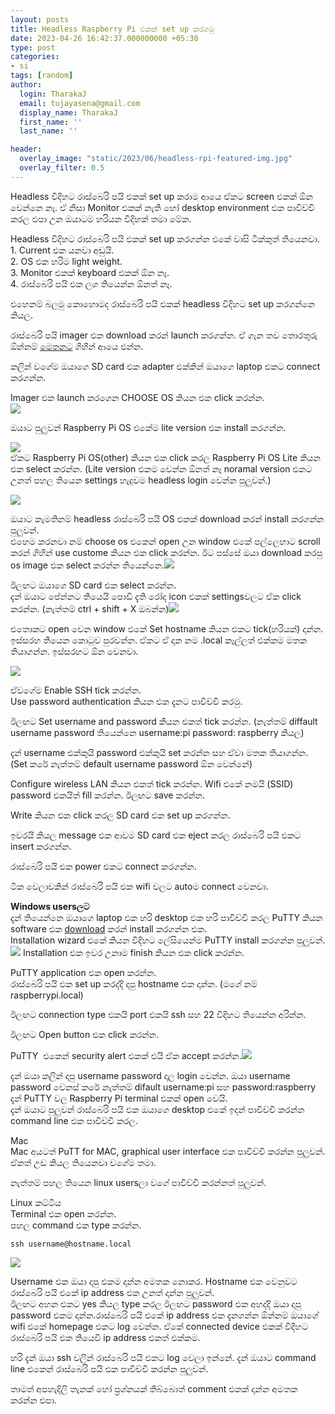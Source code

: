```yaml
---
layout: posts
title: Headless Raspberry Pi එකක් set up කරගමු
date: 2023-04-26 16:42:37.000000000 +05:30
type: post
categories:
- si
tags: [random]
author:
  login: TharakaJ
  email: tujayasena@gmail.com
  display_name: TharakaJ
  first_name: ''
  last_name: ''

header:
  overlay_image: "static/2023/06/headless-rpi-featured-img.jpg"
  overlay_filter: 0.5
---
```

Headless විදිහට රාස්බෙරි පයි එකක් set up කරාම ආයෙ ඒකට screen එකක් ඕන වෙන්නෙ නෑ. ඒ නිසා Monitor එකක් නැති හෝ desktop environment එක පාවිච්චි කරල එපා උන ඔයාටම හරියන විදිහක් තමා මේක.


<p>Headless විදිහට රාස්බෙරි පයි එකක් set up කරගන්න එකේ වාසි ටික්කුත් තියෙනවා.<br />
1. Current එක යනවා අඩුයි.<br />
2. OS එක හරිම light weight.<br />
3. Monitor එකක් keyboard එකක් ඕන නෑ.<br />
4. රාස්බෙරි පයි එක ලග තියෙන්න ඕනත් නෑ.</p>
<p>එහෙනම් බලමු කොහොමද රාස්බෙරි පයි එකක් headless විදිහට set up කරගන්නෙ කියල.</p>
<p>රාස්බෙරි පයි imager එක download කරන් launch කරගන්න. ඒ ගැන තව තොරතුරු ඕන්නම් <a href="https://pi.lk/getting-started/setting-up-the-sd-card/" target="_blank" rel="noopener">මෙතනට</a> ගිහින් ආයෙ එන්න.</p>
<p>කලින් වගේම ඔයාගෙ SD card එක adapter එක්කින් ඔයාගෙ laptop එකට connect කරගන්න.</p>
<p>Imager එක launch කරගෙන CHOOSE OS කියන එක click කරන්න.<br />
<img src="{{ site.baseurl }}/static/2023/04/Screenshot-from-2023-04-26-16.33.55@2x-e1682518769168.png" /></p>
<p>ඔයාට පුලුවන් Raspberry Pi OS එකේම lite version එක install කරගන්න.</p>
<p><img src="{{ site.baseurl }}/static/2023/04/rpi_select-os-window-e1682519013135.png" /><br />
ඒකට Raspberry Pi OS(other) කියන එක click කරල Raspberry Pi OS Lite කියන එක select කරන්න. (Lite version එකම වෙන්න ඕනත් නෑ noramal version එකට උනත් පහල තියෙන settings හැදුවම headless login වෙන්න පුලුවන්.)</p>
<p><img src="{{ site.baseurl }}/static/2023/04/rpi_select-os-window-e1682519013135.png" /></p>
<p>ඔයාට කැමතිනම් headless රාස්බෙරි පයි OS එකක් download කරන් install කරගන්න පුලුවන්.<br />
එහෙම කරනවා නම් choose os එකෙන් open උන window එකේ පල්ලෙහාට scroll කරන් ගිහින් use custome කියන එක click කරන්න. ඊට පස්සේ ඔයා download කරපු os image එක select කරන්න තියෙන්නෙ.<img src="{{ site.baseurl }}/static/2023/04/rpi_select-custom-OS-e1682519714463.png" /></p>
<p>ඊලඟට ඔයාගෙ SD card එක select කරන්න.<br />
දැන් ඔයාට පේන්නට තියෙයි පොඩි දැති රෝද icon එකක් settingsවලට ඒක click කරන්න. (නැත්තම් ctrl + shift + X ඔබන්න)<img src="{{ site.baseurl }}/static/2023/04/rpi_settings-button.png" /></p>
<p>එතොකට open වෙන window එකේ Set hostname කියන එකට tick(හරියක්) දාන්න.<br />
ඉස්සරහ තියෙන කොටුව පුරවන්න. ඒකට ඒ දාන නම .local කෑල්ලත් එක්කම මතක තියාගන්න. ඉස්සරහට ඕන වෙනවා.</p>
<p><img src="{{ site.baseurl }}/static/2023/04/rpi_settings-changing-e1682520413894.png" /></p>
<p>ඒවගේම Enable SSH tick කරන්න.<br />
Use password authentication කියන එක දැනට පාවිච්චි කරමු.</p>
<p>ඊලඟට Set username and password කියන එකත් tick කරන්න. (නැත්තම් diffault username password තියෙන්නෙ username:pi password: raspberry කියල)</p>
<p>දැන් username එක්කුයි password එක්කුයි set කරන්න සහ ඒවා මතක තියාගන්න.<br />
(Set කරේ නැත්තම් default username password ඕන වෙන්නේ)</p>
<p>Configure wireless LAN කියන එකත් tick කරන්න. Wifi එකේ නමයි (SSID) password එකයිත් fill කරන්න. ඊලඟට save කරන්න.</p>
<p>Write කියන එක click කරල SD card එක set up කරගන්න.</p>
<p>ඉවරයි කියල message එක ආවම SD card එක eject කරල රාස්බෙරි පයි එකට insert කරගන්න.</p>
<p>රාස්බෙරි පයි එක power එකට connect කරගන්න.</p>
<p>ටික වෙලාවකින් රාස්බෙරි පයි එක wifi වලට autoම connect වෙනවා.</p>
<p><strong>Windows usersලට</strong><br />
දැන් තියෙන්නෙ ඔයාගෙ laptop එක හරි desktop එක හරි පාවිච්චි කරල PuTTY කියන software එක <a href="https://www.chiark.greenend.org.uk/~sgtatham/putty/">download</a> කරන් install කරගන්න එක.<br />
Installation wizard එකේ කියන විදිහට ලේසියෙන්ම PuTTY install කරගන්න පුලුවන්.<img src="{{ site.baseurl }}/static/2023/04/PuTTY-Installation1-e1682521300379.png" /> Installation එක ඉවර උනාම finish කියන එක click කරන්න.</p>
<p>PuTTY application එක open කරන්න.<br />
රාස්බෙරි පයි එක set up කරද්දි දාපු hostname එක දාන්න. (මගේ නම් raspberrypi.local)</p>
<p>ඊලඟට connection type එකයි port එකයි ssh සහ 22 විදිහට තියෙන්න අරින්න.</p>
<p>ඊලඟට Open button එක click කරන්න.</p>
<p>PuTTY  එකෙන් security alert එකක් එයි ඒක accept කරන්න.<img src="{{ site.baseurl }}/static/2023/04/putty-alert-e1682525446957.png" /></p>
<p>දැන් ඔයා කලින් දාපු username password දාල login වෙන්න. ඔයා username password වෙනස් කරේ නැත්තම් difault username:pi සහ password:raspberry<br />
දැන් PuTTY වල Raspberry Pi terminal එකක් open වෙයි.<br />
දැන් ඔයාට පුලුවන් රාස්බෙරි පයි එක ඔයාගෙ desktop එකේ ඉදන් පාවිච්චි කරන්න command line එක පාවිච්චි කරල.</p>
<p>Mac<br />
Mac අයටත් PuTT for MAC, graphical user interface එක පාවිච්චි කරන්න පුලුවන්. ඒකත් උඩ කියල තියෙනවා වගේම තමා.</p>
<p>නැත්තම් පහල තියෙන linux usersලා වගේ පාවිච්චි කරන්නත් පුලුවන්.</p>
<p>Linux කට්ටිය<br />
Terminal එක open කරන්න.<br />
පහල command එක type කරන්න.</p>
<p><code>ssh username@hostname.local</code></p>
<p><img src="{{ site.baseurl }}/static/2023/04/ssh-login-e1682526401174.png" /></p>
<p>Username එක ඔයා දාපු එකම දාන්න අමතක නොකර. Hostname එක වෙනුවට රාස්බෙරි පයි එකේ ip address එක උනත් දාන්න පුලුවන්.<br />
ඊලඟට අහන එකට yes කියල type කරල ඊලඟට password එක අහද්දි ඔයා දාපු password එකම දාන්න.රාස්බෙරි පයි එකේ ip address එක දැනගන්න ඕන්නම් ඔයාගේ wifi එකේ homepage එකට log වෙන්න. ඒකේ connected device එකක් විදිහට රාස්බෙරි පයි එක තියෙවි ip address එකත් එක්කම.</p>
<p>හරි දැන් ඔයා ssh වලින් රාස්බෙරි පයි එකට log වෙලා ඉන්නේ. දැන් ඔයාට command line එකෙන් රාස්බෙරි පයි එක පාවිච්චි කරන්න පුලුවන්.</p>
<p>තාමත් අපහැදිලි තැනක් හෝ ප්‍රශ්නයක් තිබ්බොත් comment එකක් දාන්න අමතක කරන්න එපා.</p>
